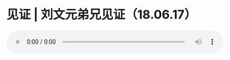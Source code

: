 # 见证 | 刘文元弟兄见证（18.06.17）

<audio style="width: 100%;" preload="false" controls controlslist="nodownload"><source src="//cdn.simai.ml/audio/mp3/old/25650.mp3" type="audio/mpeg">Your browser does not support the audio element.</audio>


